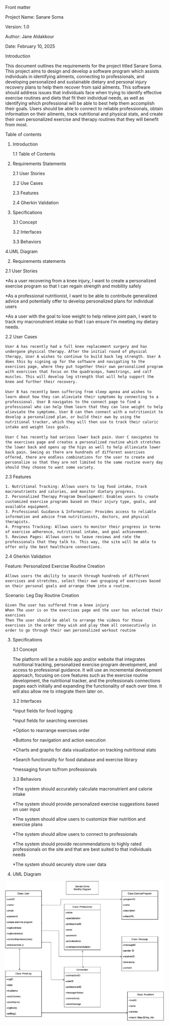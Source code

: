 Front matter

Project Name: Sanare Soma

Version: 1.0

Author: Jane Aldakkour

Date: February 10, 2025



Introduction

This document outlines the requirements for the project titled Sanare Soma. This project aims to design and develop a software program which assists individuals in identifying ailments, connecting to professionals, and developing personalized and sustainable dietary and personal injury recovery plans to help them recover from said ailments. This software should address issues that individuals face when trying to identify effective exercise routines and diets that fit their individual needs, as well as identifying which professional will be able to best help them accomplish their goals. Users should be able to connect to reliable professionals, obtain information on their ailments, track nutritional and physical stats, and create their own personalized exercise and therapy routines that they will benefit from most. 


Table of contents

1. Introduction

    1.1 Table of Contents

3. Requirements Statements

    2.1 User Stories

    2.2 Use Cases

    2.3 Features

    2.4 Gherkin Validation

5. Specifications

     3.1 Concept

    3.2 Interfaces

    3.3 Behaviors

4.UML Diagram


2. Requirements statements

2.1 User Stories

   *As a user recovering from a knee injury, I want to create a personalized exercise program so that I can regain strength and mobility safely
   
   *As a professional nutritionist, I want to be able to contribute generalized advice and potentially offer to develop personalized plans for individual users
   
   *As a user with the goal to lose weight to help relieve joint pain, I want to track my macronutrient intake so that I can ensure I'm meeting my dietary needs.


2.2 User Cases
   
    User A has recently had a full knee replacement surgery and has undergone physical therapy. After the initial round of physical therapy, User A wishes to continue to build back leg strength. User A does this by signing up for the software and navigating to the exercises page, where they put together their own personalized program with exercises that focus on the quadraceps, hamstrings, and calf muscles. This will develop leg strength that will help support the knee and further their recovery. 

    User B has recently been suffering from sleep apnea and wishes to learn about how they can alieviate their symptoms by connecting to a professional. User B navigates to the connect page to find a professional who can help them learn that they can lose weight to help alieviate the symptoms. User B can then connect with a nutritionist to develop a personalized plan, or build their own by using the nutritional tracker, which they will then use to track their caloric intake and weight loss goals. 

    User C has recently had serious lower back pain. User C navigates to the exercises page and creates a personalized routine which stretches the lower back and opens up the hips as well to help allieviate lower back pain. Seeing as there are hundreds of different exercises offered, there are endless combinations for the user to create and personalize so that they are not limited to the same routine every day should they choose to want some variety. 


2.3 Features
  
    1. Nutritional Tracking: Allows users to log food intake, track macronutrients and calories, and monitor dietary progress.
    2. Personalized Therapy Program Development: Enables users to create customized exercise programs based on their injury type, goals, and available equipment.
    3. Professional Guidance & Information: Provides access to reliable information and advice from nutritionists, doctors, and physical therapists.
    4. Progress Tracking: Allows users to monitor their progress in terms of exercise adherence, nutritional intake, and goal achievement.
    5. Reviews Pages: Allows users to leave reviews and rate the professionals that they talk to. This way, the site will be able to offer only the best healthcare connections. 


2.4 Gherkin Validation 

Feature: Personalized Exercise Routine Creation

    Allows users the ability to search through hundreds of different exercises and stretches, select their own grouping of exercises based on their personal goals and arrange them into a routine. 

  
  Scenario: Leg Day Routine Creation
  
    Given The user has suffered from a knee injury   
    When The user is on the exercises page and the user has selected their exercises
    Then The user should be ablel to arrange the videos for those exercises in the order they wish and play them all consecutively in order to go through their own personalized workout routine


3. Specifications

   3.1 Concept

    The platform will be a mobile app and/or website that integrates nutritional tracking, personalized exercise program            development, and access to professional guidance. It will use an incremental development approach, focusing on core             features such as the exercise routine development, the nutritional tracker, and the professionals connections pages each initially and expanding the functionality of each over time. It will also allow me to integrate them later on. 

   3.2 Interfaces
   

    *input fields for food logging 

    *input fields for searching exercises

    *Option to rearrange exercises order

   *Buttons for navigation and action execution

    *Charts and graphs for data visualization on tracking nutritional stats

    *Search functionality for food database and exercise library

    *messaging forum to/from professionals


   3.3 Behaviors

    *The system should accurately calculate macronutrient and calorie intake

    *The system should provide personalized exercise suggestions based on user input

    *The system should allow users to customize thier nutrition and exercise plans

    *The system should allow users to connect to professionals 

    *The system should provide recommendations to highly rated professionals on the site and that are best suited to that individuals needs

    *The system should securely store user data

5. UML Diagram

![Diagram of Sanare Soma](https://github.com/jaldakkour/CIDM6330/blob/main/Assignment%201/Assignment1.png)

